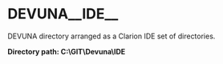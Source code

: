 # DEVUNA__IDE__
DEVUNA directory arranged as a Clarion IDE set of directories.

**Directory path: C:\\__GIT__\\Devuna\\____IDE____**
